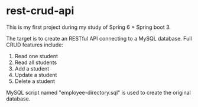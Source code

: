 # rest-crud-api
This is my first project during my study of Spring 6 + Spring boot 3.

The target is to create an RESTful API connecting to a MySQL database.
Full CRUD features include:
1. Read one student
2. Read all students
3. Add a student
4. Update a student
5. Delete a student

MySQL script named "employee-directory.sql" is used to create the original database.
